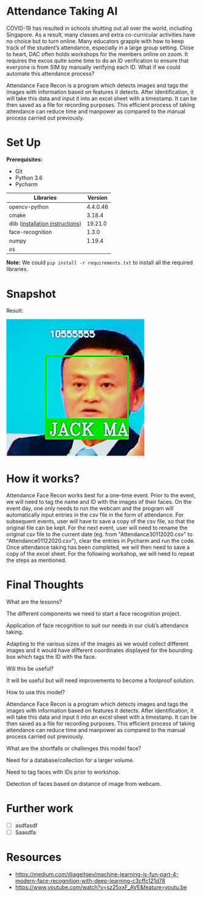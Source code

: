 # Attendance Taking AI
COVID-19 has resulted in schools shutting out all over the world, including Singapore. As a result, many classes and extra co-curricular activities have no choice but to turn online. Many educators grapple with how to keep track of the student’s attendance, especially in a large group setting. Close to heart, DAC often holds workshops for the members online on zoom. It requires the excos quite some time to do an ID verification to ensure that everyone is from SIM by manually verifying each ID. What if we could automate this attendance process? 

Attendance Face Recon is a program which detects images and tags the images with information based on features it detects. After identification, it will take this data and input it into an excel sheet with a timestamp. It can be then saved as a file for recording purposes. This efficient process of taking attendance can reduce time and manpower as compared to the manual process carried out previously.

# Set Up

**Prerequisites:**

- Git
- Python 3.6
- Pycharm

Libraries | Version
-----------|-----------
opencv-python | 4.4.0.46
cmake | 3.18.4 
dlib ([installation instructions](https://gist.github.com/ageitgey/629d75c1baac34dfa5ca2a1928a7aeaf)) | 19.21.0
face-recognition | 1.3.0
numpy | 1.19.4
os    |  

**Note:** We could `pip install -r requirements.txt` to install all the required libraries.

# Snapshot

Result:

![](README_Image.png)

# How it works?

Attendance Face Recon works best for a one-time event. Prior to the event, we will need to tag the name and ID with the images of their faces. On the event day, one only needs to run the webcam and the program will automatically input entries in the csv file in the form of attendance. For subsequent events, user will have to save a copy of the csv file, so that the original file can be kept. For the next event, user will need to rename the original csv file to the current date (eg. from  "Attendance30112020.csv" to "Attendance01122020.csv"), clear the entries in Pycharm and run the code. Once attendance taking has been completed, we will then need to save a copy of the excel sheet. For the following workshop, we will need to repeat the steps as mentioned.


# Final Thoughts

What are the lessons?


The different components we need to start a face recognition project.

Application of face recognition to suit our needs in our club’s attendance taking.

Adapting to the various sizes of the images as we would collect different images and it would have different coordinates displayed for the bounding box which tags the ID with the face. 


Will this be useful? 

It will be useful but will need improvements to become a foolproof solution.


How to use this model?

Attendance Face Recon is a program which detects images and tags the images with information based on features it detects. After identification, it will take this data and input it into an excel sheet with a timestamp. It can be then saved as a file for recording purposes. This efficient process of taking attendance can reduce time and manpower as compared to the manual process carried out previously.


What are the shortfalls or challenges this model face?

Need for a database/collection for a larger volume.

Need to tag faces with IDs prior to workshop.

Detection of faces based on distance of image from webcam.

# Further work 

- [ ] asdfasdf
- [ ] Saasdfa

# Resources 
* https://medium.com/@ageitgey/machine-learning-is-fun-part-4-modern-face-recognition-with-deep-learning-c3cffc121d78
* https://www.youtube.com/watch?v=sz25xxF_AVE&feature=youtu.be
